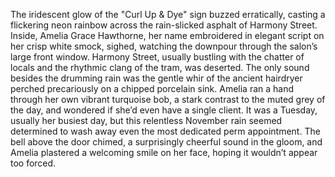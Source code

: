 The iridescent glow of the "Curl Up & Dye" sign buzzed erratically, casting a flickering neon rainbow across the rain-slicked asphalt of Harmony Street.  Inside, Amelia Grace Hawthorne, her name embroidered in elegant script on her crisp white smock, sighed, watching the downpour through the salon’s large front window.  Harmony Street, usually bustling with the chatter of locals and the rhythmic clang of the tram, was deserted. The only sound besides the drumming rain was the gentle whir of the ancient hairdryer perched precariously on a chipped porcelain sink.  Amelia ran a hand through her own vibrant turquoise bob, a stark contrast to the muted grey of the day, and wondered if she’d even have a single client. It was a Tuesday, usually her busiest day, but this relentless November rain seemed determined to wash away even the most dedicated perm appointment.  The bell above the door chimed, a surprisingly cheerful sound in the gloom, and Amelia plastered a welcoming smile on her face, hoping it wouldn’t appear too forced.
